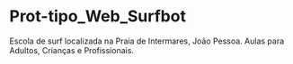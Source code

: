 # Prot-tipo_Web_Surfbot
Escola de surf localizada na Praia de Intermares, João Pessoa. Aulas para Adultos, Crianças e Profissionais.
